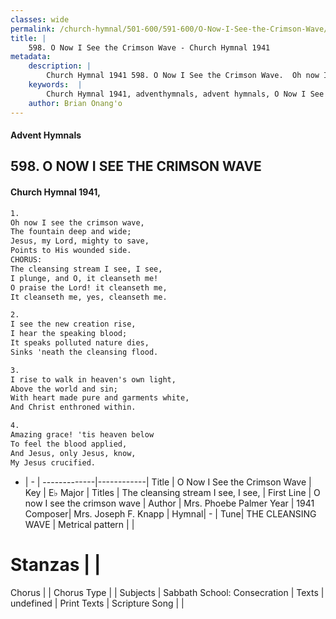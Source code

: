 ```yaml
---
classes: wide
permalink: /church-hymnal/501-600/591-600/O-Now-I-See-the-Crimson-Wave/
title: |
    598. O Now I See the Crimson Wave - Church Hymnal 1941
metadata:
    description: |
        Church Hymnal 1941 598. O Now I See the Crimson Wave.  Oh now I see the crimson wave, The fountain deep and wide; Jesus, my Lord, mighty to save, Points to His wounded side. CHORUS: The cleansing stream I see, I see, I plunge, and O, it cleanseth me! O praise the Lord! it cleanseth me, It cleanseth me, yes, cleanseth me. 
    keywords:  |
        Church Hymnal 1941, adventhymnals, advent hymnals, O Now I See the Crimson Wave, O now I see the crimson wave. The cleansing stream I see, I see,
    author: Brian Onang'o
---
```


#### Advent Hymnals
## 598. O NOW I SEE THE CRIMSON WAVE
####  Church Hymnal 1941,

```txt
1.
Oh now I see the crimson wave,
The fountain deep and wide;
Jesus, my Lord, mighty to save,
Points to His wounded side.
CHORUS:
The cleansing stream I see, I see,
I plunge, and O, it cleanseth me!
O praise the Lord! it cleanseth me,
It cleanseth me, yes, cleanseth me.

2.
I see the new creation rise,
I hear the speaking blood;
It speaks polluted nature dies,
Sinks 'neath the cleansing flood.

3.
I rise to walk in heaven's own light,
Above the world and sin;
With heart made pure and garments white,
And Christ enthroned within.

4.
Amazing grace! 'tis heaven below
To feel the blood applied,
And Jesus, only Jesus, know,
My Jesus crucified.

```

- |   -  |
-------------|------------|
Title | O Now I See the Crimson Wave |
Key | E♭ Major |
Titles | The cleansing stream I see, I see, |
First Line | O now I see the crimson wave |
Author | Mrs. Phoebe Palmer
Year | 1941
Composer| Mrs. Joseph F. Knapp |
Hymnal|  - |
Tune| THE CLEANSING WAVE |
Metrical pattern | |
# Stanzas |  |
Chorus |  |
Chorus Type |  |
Subjects | Sabbath School: Consecration |
Texts | undefined |
Print Texts | 
Scripture Song |  |
    
